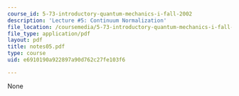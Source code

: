 ```yaml
---
course_id: 5-73-introductory-quantum-mechanics-i-fall-2002
description: 'Lecture #5: Continuum Normalization'
file_location: /coursemedia/5-73-introductory-quantum-mechanics-i-fall-2002/e6910190a922897a90d762c27fe103f6_notes05.pdf
file_type: application/pdf
layout: pdf
title: notes05.pdf
type: course
uid: e6910190a922897a90d762c27fe103f6

---
```

None